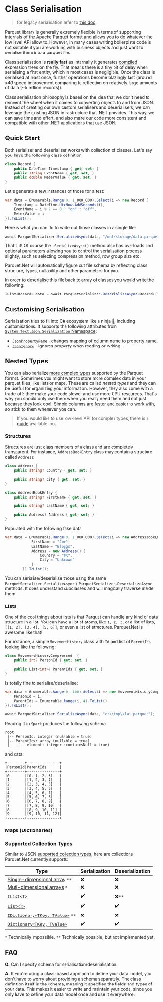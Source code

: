# Class Serialisation

> for legacy serialisation refer to [this doc](legacy_serialisation.md).

Parquet library is generally extremely flexible in terms of supporting internals of the Apache Parquet format and allows you to do whatever the low level API allow to. However, in many cases writing boilerplate code is not suitable if you are working with business objects and just want to serialise them into a parquet file. 

Class serialisation is **really fast** as internally it generates [compiled expression trees](https://learn.microsoft.com/en-US/dotnet/csharp/programming-guide/concepts/expression-trees/) on the fly. That means there is a tiny bit of delay when serialising a first entity, which in most cases is negligible. Once the class is serialised at least once, further operations become blazingly fast (around *x40* speed improvement comparing to reflection on relatively large amounts of data (~5 million records)).

Class serialisation philosophy is based on the idea that we don't need to reinvent the wheel when it comes to converting objects to and from JSON. Instead of creating our own custom serialisers and deserialisers, we can leverage the existing JSON infrastructure that .NET provides. This way, we can save time and effort, and also make our code more consistent and compatible with other .NET applications that use JSON.

## Quick Start

Both serialiser and deserialiser works with collection of classes. Let's say you have the following class definition:

```csharp
class Record {
    public DateTime Timestamp { get; set; }
    public string EventName { get; set; }
    public double MeterValue { get; set; }
}
```

Let's generate a few instances of those for a test:

```csharp
var data = Enumerable.Range(0, 1_000_000).Select(i => new Record {
    Timestamp = DateTime.UtcNow.AddSeconds(i),
    EventName = i % 2 == 0 ? "on" : "off",
    MeterValue = i 
}).ToList();
```

Here is what you can do to write out those classes in a single file:

```csharp
await ParquetSerializer.SerializeAsync(data, "/mnt/storage/data.parquet");
```

That's it! Of course the `.SerializeAsync()` method also has overloads and optional parameters allowing you to control the serialization process slightly, such as selecting compression method, row group size etc.

Parquet.Net will automatically figure out file schema by reflecting class structure, types, nullability and other parameters for you.

In order to deserialise this file back to array of classes you would write the following:

```csharp
IList<Record> data = await ParquetSerializer.DeserializeAsync<Record>("/mnt/storage/data.parquet");
```
## Customising Serialisation

Serialisation tries to fit into C# ecosystem like a ninja 🥷, including customisations. It supports the following attributes from [`System.Text.Json.Serialization` Namespace](https://learn.microsoft.com/en-us/dotnet/api/system.text.json.serialization?view=net-7.0):

- [`JsonPropertyName`](https://learn.microsoft.com/en-us/dotnet/api/system.text.json.serialization.jsonpropertynameattribute?view=net-7.0) - changes mapping of column name to property name.
- [`JsonIgnore`](https://learn.microsoft.com/en-us/dotnet/api/system.text.json.serialization.jsonignoreattribute?view=net-7.0) - ignores property when reading or writing.

## Nested Types

You can also serialize [more complex types](https://github.com/apache/parquet-format/blob/master/LogicalTypes.md#nested-types) supported by the Parquet format. Sometimes you might want to store more complex data in your parquet files, like lists or maps. These are called *nested types* and they can be useful for organizing your information. However, they also come with a trade-off: they make your code slower and use more CPU resources. That's why you should only use them when you really need them and not just because they look cool. Simple columns are faster and easier to work with, so stick to them whenever you can.

> If you would like to use low-level API for complex types, there is a [guide](nested_types.md) available too.

### Structures

Structures are just class members of a class and are completely transparent. For instance, `AddressBookEntry` class may contain a structure called `Address`:

```csharp
class Address {
    public string? Country { get; set; }

    public string? City { get; set; }
}

class AddressBookEntry {
    public string? FirstName { get; set; }

    public string? LastName { get; set; }   

    public Address? Address { get; set; }
}
```

Populated with the following fake data:

```csharp
var data = Enumerable.Range(0, 1_000_000).Select(i => new AddressBookEntry {
            FirstName = "Joe",
            LastName = "Bloggs",
            Address = new Address() {
                Country = "UK",
                City = "Unknown"
            }
        }).ToList();
```

You can serialise/deserialise those using the same `ParquetSerializer.SerializeAsync` / `ParquetSerializer.DeserializeAsync` methods. It does understand subclasses and will magically traverse inside them.

### Lists

One of the cool things about lists is that Parquet can handle any kind of data structure in a list. You can have a list of atoms, like `1, 2, 3`, or a list of lists, `[[1, 2], [3, 4], [5, 6]]`, or even a list of structures. Parquet.Net is awesome like that!

For instance, a simple `MovementHistory` class with `Id` and list of `ParentIds` looking like the following:

```csharp
class MovementHistoryCompressed  {
    public int? PersonId { get; set; }

    public List<int>? ParentIds { get; set; }
}
```

Is totally fine to serialise/deserialise:

```csharp
var data = Enumerable.Range(0, 100).Select(i => new MovementHistoryCompressed {
    PersonId = i,
    ParentIds = Enumerable.Range(i, 4).ToList()
}).ToList();

await ParquetSerializer.SerializeAsync(data, "c:\\tmp\\lat.parquet");
```



 Reading it in `Spark` produces the following schema

```
root
 |-- PersonId: integer (nullable = true)
 |-- ParentIds: array (nullable = true)
 |    |-- element: integer (containsNull = true)
```

and data:

```
+--------+---------------+
|PersonId|ParentIds      |
+--------+---------------+
|0       |[0, 1, 2, 3]   |
|1       |[1, 2, 3, 4]   |
|2       |[2, 3, 4, 5]   |
|3       |[3, 4, 5, 6]   |
|4       |[4, 5, 6, 7]   |
|5       |[5, 6, 7, 8]   |
|6       |[6, 7, 8, 9]   |
|7       |[7, 8, 9, 10]  |
|8       |[8, 9, 10, 11] |
|9       |[9, 10, 11, 12]|
+--------+---------------+
```



### Maps (Dictionaries)



### Supported Collection Types

Similar to JSON [supported collection types](https://learn.microsoft.com/en-us/dotnet/standard/serialization/system-text-json/supported-collection-types?pivots=dotnet-7-0), here are collections Parquet.Net currently supports:

| Type                                                         | Serialization | Deserialization |
| ------------------------------------------------------------ | ------------- | --------------- |
| [Single-dimensional array](https://learn.microsoft.com/en-us/dotnet/csharp/programming-guide/arrays/single-dimensional-arrays) `**` | ❌             | ❌               |
| [Muti-dimensional arrays](https://learn.microsoft.com/en-us/dotnet/csharp/programming-guide/arrays/multidimensional-arrays) `*` | ❌             | ❌               |
| [`IList<T>`](https://learn.microsoft.com/en-us/dotnet/api/system.collections.generic.ilist-1?view=net-7.0) | ✔️             | ❌`**`           |
| [`List<T>`](https://learn.microsoft.com/en-us/dotnet/api/system.collections.generic.ilist-1?view=net-7.0) | ✔️             | ✔️               |
| [`IDictionary<TKey, TValue>`](https://learn.microsoft.com/en-us/dotnet/api/system.collections.generic.idictionary-2?view=net-7.0) `**` | ❌             | ❌               |
| [`Dictionary<TKey, TValue>`](https://learn.microsoft.com/en-us/dotnet/api/system.collections.generic.dictionary-2?view=net-7.0) | ✔️             | ✔️               |

`*` Technically impossible.
`**` Technically possible, but not implemented yet.

## FAQ

**Q.** Can I specify schema for serialisation/deserialisation.

**A.** If you're using a class-based approach to define your data model, you don't have to worry about providing a schema separately. The class definition itself is the schema, meaning it specifies the fields and types of your data. This makes it easier to write and maintain your code, since you only have to define your data model once and use it everywhere.
